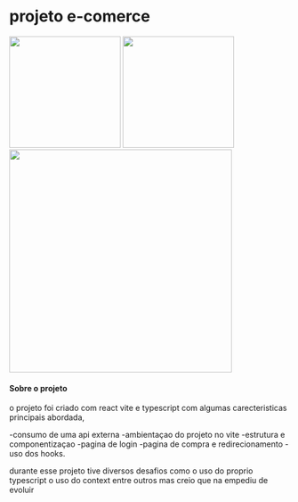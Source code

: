 # projeto e-comerce
<img src="https://github.com/Daniel-Reis01/client/assets/94090454/2e6dd0f0-1269-41ab-bf9b-cdb402da2a32" width="200px"/>
<img src="https://github.com/Daniel-Reis01/client/assets/94090454/1a46fa9d-40d5-448a-b379-fefdf533b883" width="200px"/>
<img src="https://github.com/Daniel-Reis01/client/assets/94090454/71f505db-1b87-48cb-a4d3-3f9bdb803a6c" width="400px"/>

<h4>Sobre o projeto</h4>
<p>o projeto foi criado com react vite e typescript com algumas carecteristicas principais abordada,

  -consumo de uma api externa
  -ambientaçao do projeto no vite
  -estrutura e componentizaçao 
  -pagina de login
  -pagina de compra e redirecionamento
  -uso dos hooks. </p>
  <p>durante esse projeto tive diversos desafios como o uso do proprio typescript o uso do context entre outros mas creio que na empediu de evoluir</p>
